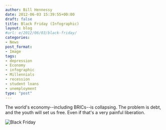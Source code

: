 ```yaml
---
author: Bill Hennessy
date: 2012-06-03 15:39:55+00:00
draft: false
title: Black Friday (Infographic)
layout: blog
#url: e/2012/06/03/black-friday/
categories:
- News
post_format:
- Image
tags:
- depression
- Economy
- infographic
- Millennials
- recession
- student loans
- unemployment
type: "post"
---
```


The world's economy--including BRICs--is collapsing. The problem is debt, and the youth will set us free. Even if that's a very painful liberation.

![Black Friday](https://ludicrite.files.wordpress.com/2012/06/blackfriday.png)



